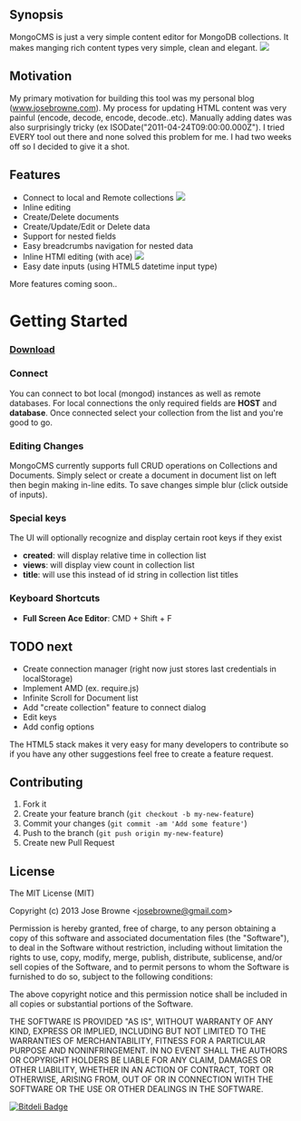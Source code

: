 ## Synopsis

MongoCMS is just a very simple content editor for MongoDB collections. It makes manging rich content types very simple, clean and elegant. 
![](https://raw.github.com/digitalmaster/MongoCMS/master/img/screenshots/doc-edit-2.png)
## Motivation

My primary motivation for building this tool was my personal blog (www.josebrowne.com). My process for updating HTML content was very painful (encode, decode, encode, decode..etc). Manually adding dates was also surprisingly tricky (ex ISODate("2011-04-24T09:00:00.000Z"). I tried EVERY tool out there and none solved this problem for me. I had two weeks off so I decided to give it a shot.

## Features
- Connect to local and Remote collections
![](https://raw.github.com/digitalmaster/MongoCMS/master/img/screenshots/connect.png)
- Inline editing
- Create/Delete documents
- Create/Update/Edit or Delete data
- Support for nested fields
- Easy breadcrumbs navigation for nested data
- Inline HTMl editing (with ace)
![](https://raw.github.com/digitalmaster/MongoCMS/master/img/screenshots/ace-editor.png)
- Easy date inputs (using HTML5 datetime input type)

More features coming soon..

# Getting Started

### [Download](http://www.josebrowne.com/open/mongocms)

### Connect
You can connect to bot local (mongod) instances as well as remote databases. For local connections the only required fields are **HOST** and **database**. Once connected select your collection from the list and you're good to go.


### Editing Changes
MongoCMS currently supports full CRUD operations on Collections and Documents. Simply select or create a document in document list on left then begin making in-line edits. To save changes simple blur (click outside of inputs). 

### Special keys
The UI will optionally recognize and display certain root keys if they exist

- **created**: will display relative time in collection list
- **views**: will display view count in collection list
- **title**: will use this instead of id string in collection list titles


### Keyboard Shortcuts
- **Full Screen Ace Editor**: CMD + Shift + F


## TODO next

- Create connection manager (right now just stores last credentials in localStorage)
- Implement AMD (ex. require.js)
- Infinite Scroll for Document list
- Add "create collection" feature to connect dialog
- Edit keys
- Add config options


The HTML5 stack makes it very easy for many developers to contribute so if you have any other suggestions feel free to create a feature request. 

## Contributing

1. Fork it
2. Create your feature branch (`git checkout -b my-new-feature`)
3. Commit your changes (`git commit -am 'Add some feature'`) 
4. Push to the branch (`git push origin my-new-feature`)
5. Create new Pull Request

## License

The MIT License (MIT)

Copyright (c) 2013 Jose Browne &lt;josebrowne@gmail.com&gt;

Permission is hereby granted, free of charge, to any person obtaining a copy
of this software and associated documentation files (the "Software"), to deal
in the Software without restriction, including without limitation the rights
to use, copy, modify, merge, publish, distribute, sublicense, and/or sell
copies of the Software, and to permit persons to whom the Software is
furnished to do so, subject to the following conditions:

The above copyright notice and this permission notice shall be included in
all copies or substantial portions of the Software.

THE SOFTWARE IS PROVIDED "AS IS", WITHOUT WARRANTY OF ANY KIND, EXPRESS OR
IMPLIED, INCLUDING BUT NOT LIMITED TO THE WARRANTIES OF MERCHANTABILITY,
FITNESS FOR A PARTICULAR PURPOSE AND NONINFRINGEMENT. IN NO EVENT SHALL THE
AUTHORS OR COPYRIGHT HOLDERS BE LIABLE FOR ANY CLAIM, DAMAGES OR OTHER
LIABILITY, WHETHER IN AN ACTION OF CONTRACT, TORT OR OTHERWISE, ARISING FROM,
OUT OF OR IN CONNECTION WITH THE SOFTWARE OR THE USE OR OTHER DEALINGS IN
THE SOFTWARE.


[![Bitdeli Badge](https://d2weczhvl823v0.cloudfront.net/digitalmaster/mongocms/trend.png)](https://bitdeli.com/free "Bitdeli Badge")

